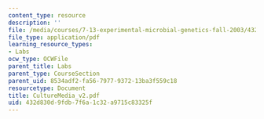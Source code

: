 ```yaml
---
content_type: resource
description: ''
file: /media/courses/7-13-experimental-microbial-genetics-fall-2003/432d830d9fdb7f6a1c32a9715c83325f_CultureMedia_v2.pdf
file_type: application/pdf
learning_resource_types:
- Labs
ocw_type: OCWFile
parent_title: Labs
parent_type: CourseSection
parent_uid: 8534adf2-fa56-7977-9372-13ba3f559c18
resourcetype: Document
title: CultureMedia_v2.pdf
uid: 432d830d-9fdb-7f6a-1c32-a9715c83325f
---
```

